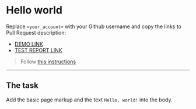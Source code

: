 # Hello world
Replace `<your_account>` with your Github username and copy the links to Pull Request description:
- [DEMO LINK](https://antonganetskiy.github.io/layout_hello-world/)
- [TEST REPORT LINK](https://antonganetskiy.github.io/layout_hello-world/report/html_report/)

> Follow [this instructions](https://mate-academy.github.io/layout_task-guideline/#how-to-solve-the-layout-tasks-on-github)
___

## The task
Add the basic page markup and the text `Hello, world!` into the body.
